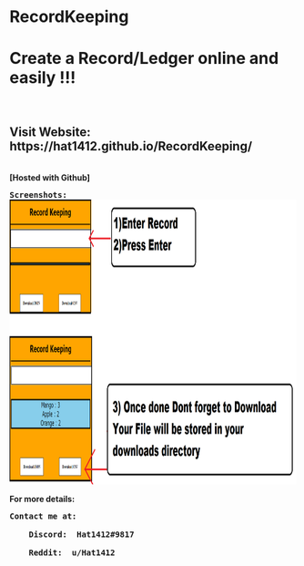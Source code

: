 # RecordKeeping

<h1>
Create a Record/Ledger online and easily !!!
</h1>
</br>
<h2> Visit Website: https://hat1412.github.io/RecordKeeping/ </h2>
</br>
<strong>[Hosted with Github]<strong>
</br>
<pre>
Screenshots:
<img src="https://github.com/Hat1412/RecordKeeping/blob/main/How_to_Use.png" width = 900 height = 500/>
</pre>
For more details:
<pre>
Contact me at: </br>
    Discord: <strong> Hat1412#9817 </strong> </br>
    Reddit: <strong> u/Hat1412 </strong>
</pre>

